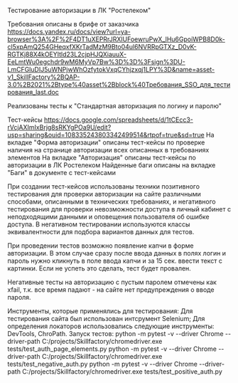 Тестирование авторизации в ЛК "Ростелеком" 

Требования описаны в брифе от заказчика https://docs.yandex.ru/docs/view?url=ya-browser%3A%2F%2F4DT1uXEPRrJRXlUFoewruPwX_lHu6GpoiWPB8D0k-cl5xpAmQ254GHeqxfXKrTadMzM9Bto04ul6NVRRpGTXz_D0vK-RGTKj88X4kOEYItld23L2cjpHJQXiauuX-EeLmtWu0egchdr9wM6MyVp7Bw%3D%3D%3Fsign%3DU-LmCFGluDIJ5uWNPjwWhOzfytokVxqCYhjzxqj1LPY%3D&name=asset-v1_SkillFactory%2BQAP-3.0%2B2021%2Btype%40asset%2Bblock%40Требования_SSO_для_тестирования_last.doc

Реализованы тесты к "Стандартная авторизация по логину и паролю"

Тест-кейсы https://docs.google.com/spreadsheets/d/1tCEcc3-rVcjAXImIxBrjg8sRKYgPOa9U/edit?usp=sharing&ouid=108335243803342499514&rtpof=true&sd=true
На вкладке "Форма авторизации" описаны тест-кейсы по проверке наличия на странице авторизации всех описанных в требованиях элементов
На вкладке "Авторизация" описаны тест-кейсы по авторизации в ЛК Ростелеком
Найденные баги описаны на вкладке "Баги" в документе с тест-кейсами

При создании тест-кейсов использованы техники позитивного тестирования для проверки авторизации на сайте различными способами, описанными в технических требованиях, и негативного тестирования для проверки невозможности доступа в личный кабинет с неподходящими данными и оповещения пользователя об ошибке доступа. В негативном тестировании используются классы эквивалентности для подбора вариантов данных для тестов.

При проведении тестов возможно появление капчи в форме авторизации. В этом случае сразу после ввода данных в полях логин и пароль нужно кликнуть в поле ввода капчи и за 15 сек. ввести текст с картинки. Если не успеть это сделать, тест будет провален.

Негативные тесты на авторизацию с пустым паролем отмечены как xfail, т.к. все время падают - на сайте нет предупреждения о вводе пароля.


Инструменты, которые применялись для тестирования:
Для тестирования сайта был использован интсрумент Selenium;
Для определения локаторов использовались следующие инструменты: DevTools, ChroPath.
Запуск тестов:
python -m pytest -v --driver Chrome --driver-path C:/projects/Skillfactory/chromedriver.exe tests/test_auth_page_elements.py
python -m pytest -v --driver Chrome --driver-path C:/projects/Skillfactory/chromedriver.exe tests/test_negative_auth.py
python -m pytest -v --driver Chrome --driver-path C:/projects/Skillfactory/chromedriver.exe tests/test_positive_auth.py
